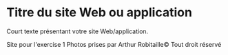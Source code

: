 # Titre du site Web ou application

Court texte présentant votre site Web/application.

Site pour l'exercise 1
Photos prises par Arthur Robitaille© Tout droit réservé